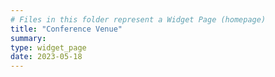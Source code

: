 ```yaml
---
# Files in this folder represent a Widget Page (homepage)
title: "Conference Venue"
summary:
type: widget_page
date: 2023-05-18
---
```

